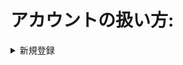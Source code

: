 # アカウントの扱い方:
 <details>
<summary>新規登録</summary>
1. 氏名、住所、ユーザー名とパースワード、メールアドレスを入力して、登録ボタンを押す<br>
2. 書類検討を待ち、<br>
3. 打ち歩詰め<br>
4. 連続王手の千日手  
</details>
 
    
    

